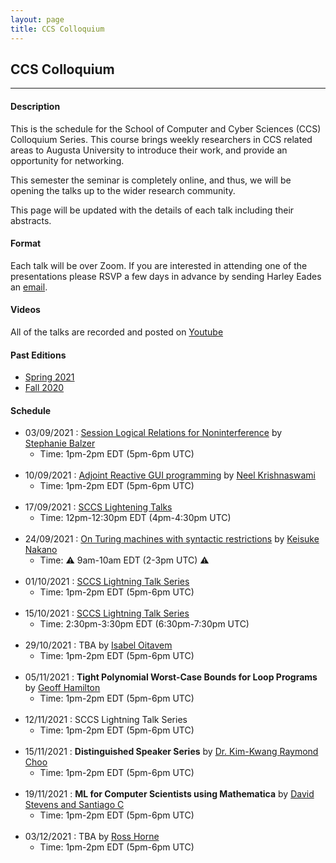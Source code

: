 ```yaml
---
layout: page
title: CCS Colloquium
---
```


CCS Colloquium
--------------
-------------------

#### Description

This is the schedule for the School of Computer and Cyber Sciences
(CCS) Colloquium Series.  This course brings weekly researchers in CCS
related areas to Augusta University to introduce their work, and
provide an opportunity for networking.

This semester the seminar is completely online, and thus, we will be
opening the talks up to the wider research community.

This page will be updated with the details of each talk including
their abstracts.

#### Format

Each talk will be over Zoom.  If you are interested in attending one
of the presentations please RSVP a few days in advance by sending
Harley Eades an <a href="mailto:harley.eades@gmail.com">email</a>.

#### Videos

All of the talks are recorded and posted on [Youtube](https://www.youtube.com/channel/UCk3G8P4NMeIdj1roMoCEi0Q/videos)

#### Past Editions

- [Spring 2021](/past-colloquium/colloquium-Spring-2021.html) 
- [Fall 2020](/past-colloquium/colloquium-Fall-2020.html) 

#### Schedule
  
- 03/09/2021 : [Session Logical Relations for Noninterference](colloquium_talks/Balzer.html)
by [Stephanie Balzer](https://www.cs.cmu.edu/~balzers/)
  - Time: 1pm-2pm EDT (5pm-6pm UTC)
<br><br>
- 10/09/2021 : [Adjoint Reactive GUI programming](colloquium_talks/Krishnaswami.html)
by [Neel Krishnaswami](https://www.cl.cam.ac.uk/~nk480/)
  - Time: 1pm-2pm EDT (5pm-6pm UTC)
<br><br>
- 17/09/2021 : [SCCS Lightening Talks](colloquium_talks/Lightning-Talks-091721.html)
  - Time: 12pm-12:30pm EDT (4pm-4:30pm UTC)
<br><br>
- 24/09/2021 : [On Turing machines with syntactic restrictions](colloquium_talks/Nakano.html)
by [Keisuke Nakano](https://www.riec.tohoku.ac.jp/~ksk/)
  - Time: ⚠ 9am-10am EDT (2-3pm UTC) ⚠️
<br><br>
- 01/10/2021 : [SCCS Lightning Talk Series](colloquium_talks/Lightning-Talks-100121.html)
  - Time: 1pm-2pm EDT (5pm-6pm UTC)
<br><br>
- 15/10/2021 : [SCCS Lightning Talk Series](colloquium_talks/Lightning-Talks-101521.html)
  - Time: 2:30pm-3:30pm EDT (6:30pm-7:30pm UTC)
<br><br>
- 29/10/2021 : TBA
by [Isabel Oitavem](https://docentes.fct.unl.pt/ifr/)
  - Time: 1pm-2pm EDT (5pm-6pm UTC)
<br><br>
- 05/11/2021 : **Tight Polynomial Worst-Case Bounds for Loop Programs**
by [Geoff Hamilton](https://www.computing.dcu.ie/~hamilton/)
  - Time: 1pm-2pm EDT (5pm-6pm UTC)
<br><br>
- 12/11/2021 : SCCS Lightning Talk Series
  - Time: 1pm-2pm EDT (5pm-6pm UTC)
<br><br>
- 15/11/2021 : **Distinguished Speaker Series**
by [Dr. Kim-Kwang Raymond Choo](https://sites.google.com/site/raymondchooau/)
  - Time: 1pm-2pm EDT (5pm-6pm UTC)
<br><br>
- 19/11/2021 : **ML for Computer Scientists using Mathematica**
by [David Stevens and Santiago C](https://www.wolfram.com/mathematica/)
  - Time: 1pm-2pm EDT (5pm-6pm UTC)
<br><br>
- 03/12/2021 : TBA
by [Ross Horne](https://satoss.uni.lu/members/ross/)
  - Time: 1pm-2pm EDT (5pm-6pm UTC)
